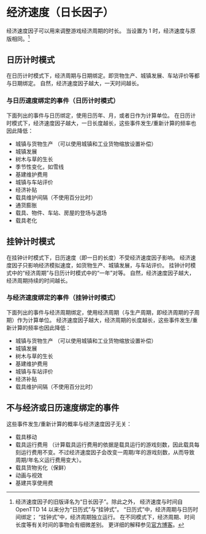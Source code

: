 # 经济速度（日长因子）

经济速度因子可以用来调整游戏经济周期的时长。
当设置为 1 时，经济速度与原版相同。[^timekeeping]

[^timekeeping]: 经济速度因子的旧版译名为“日长因子”。除此之外，
经济速度与时间自 OpenTTD 14 以来分为“日历式”与“挂钟式”。
“日历式”中，经济周期与日历时间绑定；
“挂钟式”中，经济周期独立运行。
在不同模式下，经济周期、时间长度等有关时间的事物会有细微差别。
更详细的解释参见[官方博客](https://www.openttd.org/news/2024/03/23/timekeeping)。

## 日历计时模式

在日历计时模式下，经济周期与日期绑定。即货物生产、城镇发展、车站评价等都与日期绑定。
自然，经济速度因子越大，一天时间越长。

### 与日历速度绑定的事件（日历计时模式）

下面列出的事件与日历绑定，使用日历年、月，或者日作为计算单位。
在日历计时模式下，经济速度因子越大，一日长度越长，这些事件发生/重新计算的频率也因此降低：

* 城镇与货物生产
（可以使用城镇和工业货物缩放设置补偿）
* 城镇发展
* 树木与草的生长
* 季节性变化，如雪线
* 基建维护费用
* 城镇与车站评价
* 经济补贴
* 载具维护间隔（不使用百分比时）
* 通货膨胀
* 载具、物件、车站、房屋的登场与退场
* 载具老化

## 挂钟计时模式

在挂钟计时模式下，日历速度（即一日的长度）不受经济速度因子影响。
经济速度因子只影响经济模拟速度，如货物生产、城镇发展，与车站评价。
挂钟计时模式中的“经济周期”与日历计时模式中的“一年”对等。
自然，经济速度因子越大，经济周期持续的时间越长。

### 与经济速度绑定的事件（挂钟计时模式）

下面列出的事件与经济周期绑定，使用经济周期（与生产周期，即经济周期的子周期）作为计算单位。
经济速度因子越大，经济周期的长度越长，这些事件发生/重新计算的频率也因此降低：

* 城镇与货物生产
（可以使用城镇和工业货物缩放设置补偿）
* 城镇发展
* 树木与草的生长
* 基建维护费用
* 城镇与车站评价
* 经济补贴
* 载具维护间隔（不使用百分比时）

## 不与经济或日历速度绑定的事件

这些事件发生/重新计算的概率与经济速度因子无关：

* 载具移动
* 载具运行费用
  （计算载具运行费用的依据是载具运行的游戏刻数，因此载具每刻运行费用不变。不过经济速度因子会改变一周期/年的游戏刻数，从而导致周期/年名义运行费用变大）。
* 载具货物劣化（保鲜）
* 动画与视效
* 基建共享使用费
